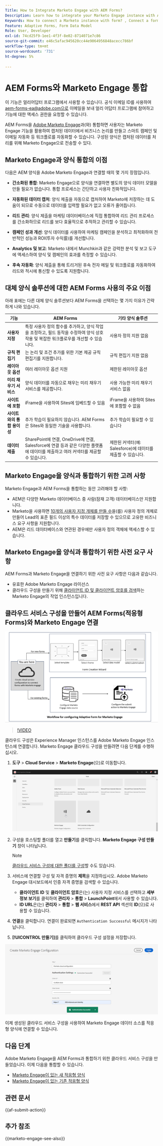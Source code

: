 ```yaml
---
Title: How to Integrate Marketo Engage with AEM Forms?
Description: Learn how to integrate your Marketo Engage instance with AEM Forms.
Keywords: How to connect a Marketo instance with form? , Connect a form to Marketo, Integrate a form with Marketo Engage, Integrate an Adaptive Form with a Marketo instance.
Feature: Adaptive Forms, Form Data Model
Role: User, Developer
exl-id: 74cd25f9-1ee1-4f3f-8e02-8714071e7c86
source-git-commit: e46c5afac945620cc44e9064956848acecc786bf
workflow-type: tm+mt
source-wordcount: '731'
ht-degree: 5%

---
```


# AEM Forms와 Marketo Engage 통합

<span class="preview"> 이 기능은 얼리어답터 프로그램에서 사용할 수 있습니다. 공식 이메일 ID를 사용하여 aem-forms-ea@adobe.com으로 이메일을 보내 얼리 어답터 프로그램에 참여하고 기능에 대한 액세스 권한을 요청할 수 있습니다. </span>

AEM Forms을 [Adobe Marketo Engage](https://experienceleague.adobe.com/en/docs/marketo/using/home)과(와) 통합하면 사용자는 Marketo Engage 기능을 활용하여 캡처된 데이터에서 비즈니스 논리를 만들고 스마트 캠페인 및 이메일 자동화 등 워크플로를 자동화할 수 있습니다. 구성된 양식은 캡처된 데이터를 처리를 위해 Marketo Engage으로 전송할 수 있다.

## Marketo Engage과 양식 통합의 이점

다음은 AEM 양식을 Adobe Marketo Engage과 연결할 때의 몇 가지 장점입니다.

* **간소화된 통합**: Marketo Engage으로 양식을 연결하면 별도의 양식 데이터 모델을 만들 필요가 없습니다. 통합 프로세스는 간단하고 사용자 친화적입니다.
* **자동화된 데이터 캡처**: 양식 제출을 자동으로 캡처하여 Marketo에 저장하는 데 도움이 되므로 수동으로 데이터를 입력할 필요가 없고 오류가 줄어듭니다.

* **리드 관리**: 양식 제출을 마케팅 데이터베이스에 직접 통합하여 리드 관리 프로세스를 간소화하므로 리드를 보다 효율적으로 추적하고 관리할 수 있습니다.

* **캠페인 성과 개선**: 양식 데이터를 사용하여 마케팅 캠페인을 분석하고 최적화하여 전반적인 성능과 ROI(투자 수익률)를 개선합니다.

* **Analytics 및 보고**: Marketo 내에서 Munchkin과 같은 강력한 분석 및 보고 도구에 액세스하여 양식 및 캠페인의 효과를 측정할 수 있습니다.

* **후속 자동화**: 양식 제출을 통해 트리거된 후속 전자 메일 및 워크플로를 자동화하여 리드와 적시에 통신할 수 있도록 지원합니다.

## 대체 양식 솔루션에 대한 AEM Forms 사용의 주요 이점

아래 표에는 다른 대체 양식 솔루션보다 AEM Forms을 선택하는 몇 가지 이유가 간략하게 나와 있습니다.

| **기능** | **AEM Forms** | **기타 양식 솔루션** |
|-------------------------------------|----------------------------------------------------------------------|-----------------------------------------------------------|
| **사용자 지정** | 특정 사용자 정의 함수를 추가하고, 양식 작업을 조정하고, 필드 동작을 수정하여 양식 상호 작용 및 복잡한 워크플로우를 개선할 수 있습니다. | 사용자 정의 지원 없음 |
| **규칙 편집기** | 는 논리 및 조건 추가를 위한 기본 제공 규칙 편집기를 지원합니다. | 규칙 편집기 지원 없음 |
| **레이아웃 옵션** | 여러 레이아웃 옵션 지원 | 제한된 레이아웃 옵션 |
| **미리 채우기 서비스** | 양식 데이터를 자동으로 채우는 미리 채우기 서비스를 제공합니다. | 사용 가능한 미리 채우기 서비스 없음 |
| **사이트에 포함** | iFrame을 사용하여 Sites에 임베드할 수 있음 | iFrame을 사용하여 Sites에 포함할 수 없음 |
| **사이트와의 통합 용이성** | 추가 학습이 필요하지 않습니다. AEM Forms은 Sites와 동일한 기술을 사용합니다. | 추가 학습이 필요할 수 있습니다 |
| **데이터 제출** | SharePoint에 연결, OneDrive에 연결, Salesforce에 연결 등과 같은 다양한 플랫폼에 데이터를 제출하고 여러 커넥터를 제공할 수 있습니다. | 제한된 커넥터(예: Salesforce)에 데이터를 제출할 수 있습니다. |

## Marketo Engage을 양식과 통합하기 위한 고려 사항

Marketo Engage과 AEM Forms을 통합하는 동안 고려해야 할 사항:

* AEM은 다양한 Marketo 데이터베이스 중 사람(잠재 고객) 데이터베이스만 지원합니다.
* Marketo을 사용하면 [10개의 사용자 지정 개체를 만들 수](https://experienceleague.adobe.com/en/docs/marketo/using/product-docs/administration/marketo-custom-objects/add-marketo-custom-object-fields)을(를) 사용자 정의 개체로 만들어 Lead의 표준 필드 이상의 특수 데이터를 저장할 수 있으므로 고유한 비즈니스 요구 사항을 지원합니다.
* AEM은 리드 데이터베이스와 연관된 경우에만 사용자 정의 객체에 액세스할 수 있습니다.

## Marketo Engage을 양식과 통합하기 위한 사전 요구 사항

AEM Forms과 Marketo Engage을 연결하기 위한 사전 요구 사항은 다음과 같습니다.

* 유효한 Adobe Marketo Engage 라이선스
* 클라우드 구성을 만들기 위해 [클라이언트 ID 및 클라이언트 암호를 검색](https://experienceleague.adobe.com/en/docs/marketo/using/product-docs/administration/additional-integrations/create-a-custom-service-for-use-with-rest-api)하는 Marketo Engage의 작업 인스턴스입니다.

## 클라우드 서비스 구성을 만들어 AEM Forms(적응형 Forms)와 Marketo Engage 연결

![워크플로](/help/forms/assets/workflow-marketo-1.png)

>[!VIDEO](https://video.tv.adobe.com/v/3442865/engage-marketo-aem-forms-aem)

클라우드 구성은 Experience Manager 인스턴스를 Adobe Marketo Engage 인스턴스에 연결합니다. Marketo Engage 클라우드 구성을 만들려면 다음 단계를 수행하십시오.

1. **도구** > **Cloud Service** > **Marketo Engage**(으)로 이동합니다.

   ![Marketo Engage](/help/forms/assets/marketo-engage.png)

2. 구성을 호스팅할 폴더를 열고 **만들기**&#x200B;를 클릭합니다. **Marketo Engage 구성 만들기** 창이 나타납니다.

   >[!NOTE]
   >
   > [클라우드 서비스 구성에 대한 폴더를 구성](/help/forms/configure-data-sources.md#configure-folder-for-cloud-service-configurations)할 수도 있습니다.

3. 서비스에 연결할 구성 및 자격 증명의 **제목**&#x200B;을 지정하십시오. Adobe Marketo Engage 대시보드에서 인증 자격 증명을 검색할 수 있습니다.
   * **클라이언트 ID** 및 **클라이언트 암호**&#x200B;은(는) 사용자 지정 서비스를 선택하고 **세부 정보 보기**&#x200B;를 클릭하여 **관리자** > **통합** > **LaunchPoint**&#x200B;에서 사용할 수 있습니다.
   * **ID URL**&#x200B;은(는) **관리자** > **통합** > **웹 서비스**&#x200B;에서 **REST API** 섹션의 **ID**(으)로 사용할 수 있습니다.

4. **연결**&#x200B;을 클릭합니다.  연결이 완료되면 `Authentication Successful` 메시지가 나타납니다.
5. **[!UICONTROL 만들기]**&#x200B;를 클릭하여 클라우드 구성 설정을 저장합니다.

![Marketo Engage 클라우드 구성](/help/forms/assets/marketo-engage-cloud-configuration.png)

이제 생성된 클라우드 서비스 구성을 사용하여 Marketo Engage 데이터 소스를 적응형 양식에 연결할 수 있습니다.

## 다음 단계

Adobe Marketo Engage을 AEM Forms과 통합하기 위한 클라우드 서비스 구성을 만들었습니다. 이제 다음을 통합할 수 있습니다.
* [Marketo Engage이 있는 새 적응형 양식](/help/forms/integrate-adaptive-form-with-marketo-engage.md)
* [Marketo Engage이 있는 기존 적응형 양식](/help/forms/use-marketo-engage-data-source-in-form.md)

## 관련 문서

{{af-submit-action}}

## 추가 참조

{{marketo-engage-see-also}}
